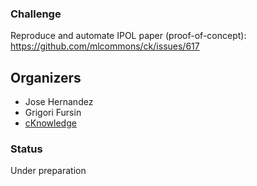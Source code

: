 ### Challenge

Reproduce and automate IPOL paper (proof-of-concept): 
https://github.com/mlcommons/ck/issues/617


## Organizers

* Jose Hernandez
* Grigori Fursin
* [cKnowledge](https://cKnowledge.org)

### Status

Under preparation
